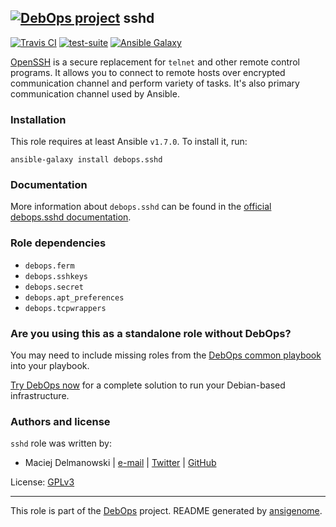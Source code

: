 ## [![DebOps project](http://debops.org/images/debops-small.png)](http://debops.org) sshd

[![Travis CI](http://img.shields.io/travis/debops/ansible-sshd.svg?style=flat)](http://travis-ci.org/debops/ansible-sshd) [![test-suite](http://img.shields.io/badge/test--suite-ansible--sshd-blue.svg?style=flat)](https://github.com/debops/test-suite/tree/master/ansible-sshd/)  [![Ansible Galaxy](http://img.shields.io/badge/galaxy-debops.sshd-660198.svg?style=flat)](https://galaxy.ansible.com/list#/roles/1602)

[OpenSSH](http://www.openssh.com/) is a secure replacement for `telnet`
and other remote control programs. It allows you to connect to remote hosts
over encrypted communication channel and perform variety of tasks. It's
also primary communication channel used by Ansible.

### Installation

This role requires at least Ansible `v1.7.0`. To install it, run:

    ansible-galaxy install debops.sshd

### Documentation

More information about `debops.sshd` can be found in the
[official debops.sshd documentation](http://docs.debops.org/en/latest/ansible/roles/ansible-sshd/docs/).


### Role dependencies

- `debops.ferm`
- `debops.sshkeys`
- `debops.secret`
- `debops.apt_preferences`
- `debops.tcpwrappers`

### Are you using this as a standalone role without DebOps?

You may need to include missing roles from the [DebOps common
playbook](https://github.com/debops/debops-playbooks/blob/master/playbooks/common.yml)
into your playbook.

[Try DebOps now](https://github.com/debops/debops) for a complete solution to run your Debian-based infrastructure.





### Authors and license

`sshd` role was written by:
- Maciej Delmanowski | [e-mail](mailto:drybjed@gmail.com) | [Twitter](https://twitter.com/drybjed) | [GitHub](https://github.com/drybjed)

License: [GPLv3](https://tldrlegal.com/license/gnu-general-public-license-v3-%28gpl-3%29)

***

This role is part of the [DebOps](http://debops.org/) project. README generated by [ansigenome](https://github.com/nickjj/ansigenome/).
